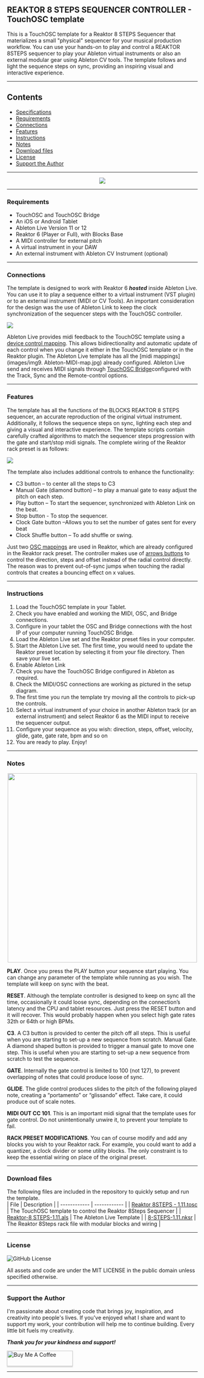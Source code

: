 ## REAKTOR 8 STEPS SEQUENCER CONTROLLER - TouchOSC template

This is a TouchOSC template for a Reaktor 8 STEPS Sequencer that materializes a small "physical" sequencer for your musical production workflow. You can use your hands-on to play and control a REAKTOR 8STEPS sequencer to play your Ableton virtual instruments or also an external modular gear using Ableton CV tools. The template follows and light the sequence steps on sync, providing an inspiring visual and interactive experience.

---
## Contents
- [Specifications](SPECS.md)
- [Requirements](#requirements)
- [Connections](#connections)
- [Features](#features)
- [Instructions](#instructions)
- [Notes](#notes)
- [Download files](#Download-files)
- [License](#license)
- [Support the Author](#support-the-author)

---

<div align="center"> 

![](images/img0.gif)

</div>

---

### Requirements
-   TouchOSC and TouchOSC Bridge
-   An iOS or Android Tablet
-   Ableton Live Version 11 or 12
-   Reaktor 6 (Player or Full), with Blocks Base
-   A MIDI controller for external pitch
-   A virtual instrument in your DAW
-   An external instrument with Ableton CV Instrument (optional)

---

### Connections
The template is designed to work with Reaktor 6 ***hosted*** inside Ableton Live. You can use it to play a sequence either to a virtual instrument (VST plugin) or to an external instrument (MIDI or CV Tools). An important consideration for the design was the use of Ableton Link to keep the clock synchronization of the sequencer steps with the TouchOSC controller.

![](images/img3.Ableton_TouchOSC_setup.jpg)

Ableton Live provides midi feedback to the TouchOSC template using a [device control mapping](images/img4.Ableton_Reaktor_Device_Controller.jpg). This allows bidirectionality and automatic update of each control when you change it either in the TouchOSC template or in the Reaktor plugin. The Ableton Live template has all the [midi mappings](images/img9. Ableton-MIDI-map.jpg) already configured. Ableton Live send and receives MIDI signals through [TouchOSC Bridge](images/img5.TouchOSC_Bridge_config.jpg)configured with the Track, Sync and the Remote-control options.

---

### Features
The template has all the functions of the BLOCKS REAKTOR 8 STEPS sequencer, an accurate reproduction of the original virtual instrument. Additionally, it follows the sequence steps on sync, lighting each step and giving a visual and interactive experience. The template scripts contain carefully crafted algorithms to match the sequencer steps progression with the gate and start/stop midi signals.  The complete wiring of the Reaktor rack preset is as follows: 

![](images/img6.Reaktor-8-STEPS-rack.jpg)

The template also includes additional controls to enhance the functionality:

- C3 button – to center all the steps to C3
- Manual Gate (diamond button) – to play a manual gate to easy adjust the pitch on each step. 
- Play button – To start the sequencer, synchronized with Ableton Link on the beat.
- Stop button - To stop the sequencer.
- Clock Gate button –Allows you to set the number of gates sent for every beat
- Clock Shuffle button – To add shuffle or swing.

Just two [OSC mappings](images/img7.Reaktor_OSC_map.jpg) are used in Reaktor, which are already configured in the Reaktor rack preset. The controller makes use of [arrows buttons](images/img8.Direction-Steps-Offset.png) to control the direction, steps and offset instead of the radial control directly. The reason was to prevent out-of-sync jumps when touching the radial controls that creates a bouncing effect on x values.

---

### Instructions
1. Load the TouchOSC template in your Tablet.
2. Check you have enabled and working the MIDI, OSC, and Bridge connections.
3. Configure in your tablet the OSC and Bridge connections with the host IP of your computer running TouchOSC Bridge. 
4. Load the Ableton Live set and the Reaktor preset files in your computer. 
5. Start the Ableton Live set. The first time, you would need to update the Reaktor preset location by selecting it from your file directory. Then save your live set. 
6. Enable Ableton Link
7. Check you have the TouchOSC Bridge configured in Ableton as required.
8. Check the MIDI/OSC connections are working as pictured in the setup diagram.
9. The first time you run the template try moving all the controls to pick-up the controls. 
10. Select a virtual instrument of your choice in another Ableton track (or an external instrument) and select Reaktor 6 as the MIDI input to receive the sequencer output. 
11. Configure your sequence as you wish: direction, steps, offset, velocity, glide, gate, gate rate, bpm and so on
12. You are ready to play. Enjoy!

---

### Notes

<div align="center">  
  <img src="images/img2.Reaktor-8STEPS_layout.png" with=500 height=500>
</div>

**PLAY**. Once you press the PLAY button your sequence start playing. You can change any parameter of the template while running as you wish. The template will keep on sync with the beat. 

**RESET**. Although the template controller is designed to keep on sync all the time, occasionally it could loose sync, depending on the connection’s latency and the CPU and tablet resources. Just press the RESET button and it will recover. This would probably happen when you select high gate rates 32th or 64th or high BPMs. 

**C3**. A C3 button is provided to center the pitch off all steps. This is useful when you are starting to set-up a new sequence from scratch.
Manual Gate. A diamond shaped button is provided to trigger a manual gate to move one step. This is useful when you are starting to set-up a new sequence from scratch to test the sequence.

**GATE**. Internally the gate control is limited to 100 (not 127), to prevent overlapping of notes that could produce loose of sync. 

**GLIDE**. The glide control produces slides to the pitch of the following played note, creating a “portamento” or “glissando” effect. Take care, it could produce out of scale notes.

**MIDI OUT CC 101**. This is an important midi signal that the template uses for gate control. Do not unintentionally unwire it, to prevent your template to fail. 

**RACK PRESET MODIFICATIONS**. You can of course modify and add any blocks you wish to your Reaktor rack. For example, you could want to add a quantizer, a clock divider or some utility blocks. The only constraint is to keep the essential wiring on place of the original preset. 

---

### Download files
The following files are included in the repository to quickly setup and run the template.  
| File | Description   |
| ------------ | ------------ |
| [Reaktor 8STEPS - 1.11.tosc](touchosc/Reaktor-8STEPS-1.11.01.tosc) | The TouchOSC template to control the Reaktor 8Steps Sequencer  |
| [Reaktor-8 STEPS-1.11.als](files/Reaktor-8-STEPS-1.11.als)   | The Ableton Live Template   |
| [8-STEPS-1.11.nksr](files/8-STEPS-1.11_.nksr)  | The Reaktor 8Steps rack file with modular blocks and wiring |

---

### License
![GitHub License](https://img.shields.io/github/license/murry61/touchosc-reaktor-8steps)

All assets and code are under the MIT LICENSE in the public domain unless specified otherwise.

---

### Support the Author
<p> 
I'm passionate about creating code that brings joy, inspiration, and creativity into people's lives. If you've enjoyed what I share and want to support my work, your contribution will help me to continue building. Every little bit fuels my creativity.
</p>

**_Thank you for your kindness and support!_** 

<a href="https://www.buymeacoffee.com/r1c4rd0" target="_blank"><img src="https://www.buymeacoffee.com/assets/img/custom_images/orange_img.png" alt="Buy Me A Coffee" style="height: 41px !important;width: 174px !important;box-shadow: 0px 3px 2px 0px rgba(190, 190, 190, 0.5) !important;-webkit-box-shadow: 0px 3px 2px 0px rgba(190, 190, 190, 0.5) !important;" ></a>

---


